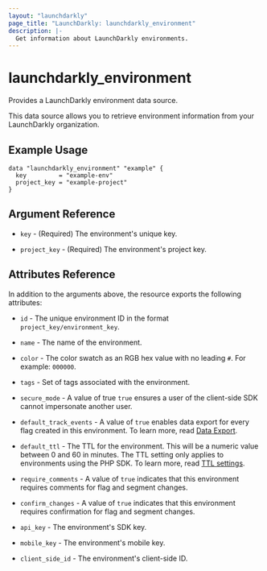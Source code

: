 ```yaml
---
layout: "launchdarkly"
page_title: "LaunchDarkly: launchdarkly_environment"
description: |-
  Get information about LaunchDarkly environments.
---
```


# launchdarkly_environment

Provides a LaunchDarkly environment data source.

This data source allows you to retrieve environment information from your LaunchDarkly organization.

## Example Usage

```hcl
data "launchdarkly_environment" "example" {
  key         = "example-env"
  project_key = "example-project"
}
```

## Argument Reference

- `key` - (Required) The environment's unique key.

- `project_key` - (Required) The environment's project key.

## Attributes Reference

In addition to the arguments above, the resource exports the following attributes:

- `id` - The unique environment ID in the format `project_key/environment_key`.

- `name` - The name of the environment.

- `color` - The color swatch as an RGB hex value with no leading `#`. For example: `000000`.

- `tags` - Set of tags associated with the environment.

- `secure_mode` - A value of true `true` ensures a user of the client-side SDK cannot impersonate another user.

- `default_track_events` - A value of `true` enables data export for every flag created in this environment. To learn more, read [Data Export](https://docs.launchdarkly.com/docs/data-export).

- `default_ttl` - The TTL for the environment. This will be a numeric value between 0 and 60 in minutes. The TTL setting only applies to environments using the PHP SDK. To learn more, read [TTL settings](https://docs.launchdarkly.com/docs/environments#section-ttl-settings).

- `require_comments` - A value of `true` indicates that this environment requires comments for flag and segment changes. 

- `confirm_changes` - A value of `true` indicates that this environment requires confirmation for flag and segment changes.

- `api_key` - The environment's SDK key.

- `mobile_key` - The environment's mobile key.

- `client_side_id` - The environment's client-side ID.
